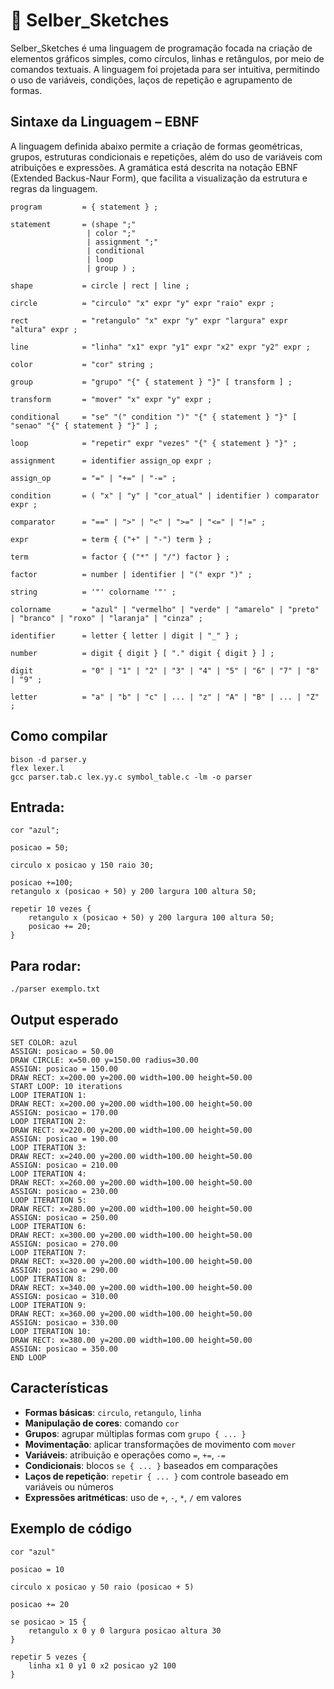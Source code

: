 # 🎨 Selber_Sketches

Selber_Sketches é uma linguagem de programação focada na criação de elementos gráficos simples, como círculos, linhas e retângulos, por meio de comandos textuais. A linguagem foi projetada para ser intuitiva, permitindo o uso de variáveis, condições, laços de repetição e agrupamento de formas.

## Sintaxe da Linguagem – EBNF

A linguagem definida abaixo permite a criação de formas geométricas, grupos, estruturas condicionais e repetições, além do uso de variáveis com atribuições e expressões. A gramática está descrita na notação EBNF (Extended Backus-Naur Form), que facilita a visualização da estrutura e regras da linguagem.

```ebnf
program         = { statement } ;

statement       = (shape ";" 
                 | color ";" 
                 | assignment ";" 
                 | conditional 
                 | loop 
                 | group ) ;

shape           = circle | rect | line ;

circle          = "circulo" "x" expr "y" expr "raio" expr ;

rect            = "retangulo" "x" expr "y" expr "largura" expr "altura" expr ;

line            = "linha" "x1" expr "y1" expr "x2" expr "y2" expr ;

color           = "cor" string ;   

group           = "grupo" "{" { statement } "}" [ transform ] ;

transform       = "mover" "x" expr "y" expr ;

conditional     = "se" "(" condition ")" "{" { statement } "}" [ "senao" "{" { statement } "}" ] ;

loop            = "repetir" expr "vezes" "{" { statement } "}" ;

assignment      = identifier assign_op expr ;

assign_op       = "=" | "+=" | "-=" ;

condition       = ( "x" | "y" | "cor_atual" | identifier ) comparator expr ;

comparator      = "==" | ">" | "<" | ">=" | "<=" | "!=" ;

expr            = term { ("+" | "-") term } ;

term            = factor { ("*" | "/") factor } ;

factor          = number | identifier | "(" expr ")" ;

string          = '"' colorname '"' ;

colorname       = "azul" | "vermelho" | "verde" | "amarelo" | "preto" | "branco" | "roxo" | "laranja" | "cinza" ;

identifier      = letter { letter | digit | "_" } ;

number          = digit { digit } [ "." digit { digit } ] ;

digit           = "0" | "1" | "2" | "3" | "4" | "5" | "6" | "7" | "8" | "9" ;

letter          = "a" | "b" | "c" | ... | "z" | "A" | "B" | ... | "Z" ;

```
## Como compilar
```
bison -d parser.y
flex lexer.l
gcc parser.tab.c lex.yy.c symbol_table.c -lm -o parser
```
## Entrada:
```
cor "azul";

posicao = 50;

circulo x posicao y 150 raio 30;

posicao +=100;
retangulo x (posicao + 50) y 200 largura 100 altura 50;

repetir 10 vezes {
    retangulo x (posicao + 50) y 200 largura 100 altura 50;
    posicao += 20;
}
```
## Para rodar:
```
./parser exemplo.txt
```

## Output esperado
```
SET COLOR: azul
ASSIGN: posicao = 50.00
DRAW CIRCLE: x=50.00 y=150.00 radius=30.00
ASSIGN: posicao = 150.00
DRAW RECT: x=200.00 y=200.00 width=100.00 height=50.00
START LOOP: 10 iterations
LOOP ITERATION 1:
DRAW RECT: x=200.00 y=200.00 width=100.00 height=50.00
ASSIGN: posicao = 170.00
LOOP ITERATION 2:
DRAW RECT: x=220.00 y=200.00 width=100.00 height=50.00
ASSIGN: posicao = 190.00
LOOP ITERATION 3:
DRAW RECT: x=240.00 y=200.00 width=100.00 height=50.00
ASSIGN: posicao = 210.00
LOOP ITERATION 4:
DRAW RECT: x=260.00 y=200.00 width=100.00 height=50.00
ASSIGN: posicao = 230.00
LOOP ITERATION 5:
DRAW RECT: x=280.00 y=200.00 width=100.00 height=50.00
ASSIGN: posicao = 250.00
LOOP ITERATION 6:
DRAW RECT: x=300.00 y=200.00 width=100.00 height=50.00
ASSIGN: posicao = 270.00
LOOP ITERATION 7:
DRAW RECT: x=320.00 y=200.00 width=100.00 height=50.00
ASSIGN: posicao = 290.00
LOOP ITERATION 8:
DRAW RECT: x=340.00 y=200.00 width=100.00 height=50.00
ASSIGN: posicao = 310.00
LOOP ITERATION 9:
DRAW RECT: x=360.00 y=200.00 width=100.00 height=50.00
ASSIGN: posicao = 330.00
LOOP ITERATION 10:
DRAW RECT: x=380.00 y=200.00 width=100.00 height=50.00
ASSIGN: posicao = 350.00
END LOOP
```
## Características

- **Formas básicas**: `circulo`, `retangulo`, `linha`
- **Manipulação de cores**: comando `cor`
- **Grupos**: agrupar múltiplas formas com `grupo { ... }`
- **Movimentação**: aplicar transformações de movimento com `mover`
- **Variáveis**: atribuição e operações como `=`, `+=`, `-=`
- **Condicionais**: blocos `se { ... }` baseados em comparações
- **Laços de repetição**: `repetir { ... }` com controle baseado em variáveis ou números
- **Expressões aritméticas**: uso de `+`, `-`, `*`, `/` em valores

## Exemplo de código

```plaintext
cor "azul"

posicao = 10

circulo x posicao y 50 raio (posicao + 5)

posicao += 20

se posicao > 15 {
    retangulo x 0 y 0 largura posicao altura 30
}

repetir 5 vezes {
    linha x1 0 y1 0 x2 posicao y2 100
}
